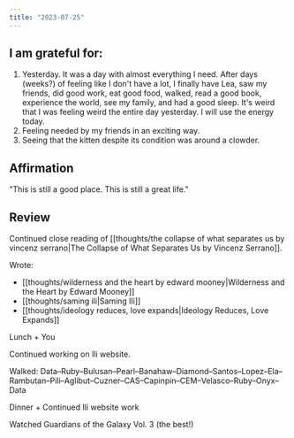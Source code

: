 ```yaml
---
title: "2023-07-25"
---
```

## I am grateful for:
1. Yesterday. It was a day with almost everything I need. After days (weeks?) of feeling like I don't have a lot, I finally have Lea, saw my friends, did good work, eat good food, walked, read a good book, experience the world, see my family, and had a good sleep. It's weird that I was feeling weird the entire day yesterday. I will use the energy today.
2. Feeling needed by my friends in an exciting way.
3. Seeing that the kitten despite its condition was around a clowder.

## Affirmation

"This is still a good place. This is still a great life."

## Review

Continued close reading of [[thoughts/the collapse of what separates us by vincenz serrano|The Collapse of What Separates Us by Vincenz Serrano]].

Wrote:

- [[thoughts/wilderness and the heart by edward mooney|Wilderness and the Heart by Edward Mooney]]
- [[thoughts/saming ili|Saming Ili]]
- [[thoughts/ideology reduces, love expands|Ideology Reduces, Love Expands]]

Lunch + You

Continued working on Ili website.

Walked: Data–Ruby–Bulusan–Pearl–Banahaw–Diamond–Santos–Lopez–Ela–Rambutan–Pili–Aglibut–Cuzner–CAS–Capinpin–CEM–Velasco–Ruby–Onyx–Data

Dinner + Continued Ili website work

Watched Guardians of the Galaxy Vol. 3 (the best!)
